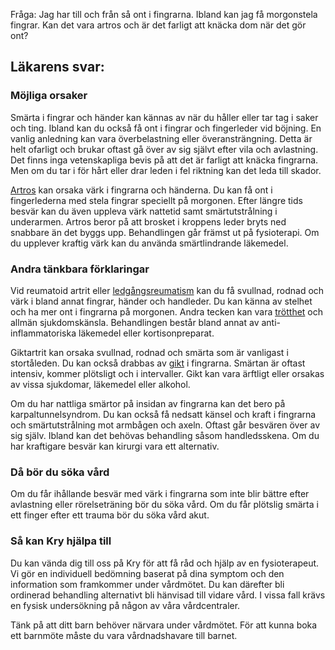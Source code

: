 Fråga: Jag har till och från så ont i fingrarna. Ibland kan jag få morgonstela fingrar. Kan det vara artros och är det farligt att knäcka dom när det gör ont?

Läkarens svar:
--------------

### Möjliga orsaker

Smärta i fingrar och händer kan kännas av när du håller eller tar tag i saker och ting. Ibland kan du också få ont i fingrar och fingerleder vid böjning. En vanlig anledning kan vara överbelastning eller överansträngning. Detta är helt ofarligt och brukar oftast gå över av sig självt efter vila och avlastning. Det finns inga vetenskapliga bevis på att det är farligt att knäcka fingrarna. Men om du tar i för hårt eller drar leden i fel riktning kan det leda till skador.

[Artros](https://www.kry.se/fakta/artros/ "artros") kan orsaka värk i fingrarna och händerna. Du kan få ont i fingerlederna med stela fingrar speciellt på morgonen. Efter längre tids besvär kan du även uppleva värk nattetid samt smärtutstrålning i underarmen. Artros beror på att brosket i kroppens leder bryts ned snabbare än det byggs upp. Behandlingen går främst ut på fysioterapi. Om du upplever kraftig värk kan du använda smärtlindrande läkemedel.

### Andra tänkbara förklaringar

Vid reumatoid artrit eller [ledgångsreumatism](https://www.kry.se/fakta/reumatiska-sjukdomar/ "ledgangsreumatism") kan du få svullnad, rodnad och värk i bland annat fingrar, händer och handleder. Du kan känna av stelhet och ha mer ont i fingrarna på morgonen. Andra tecken kan vara [trötthet](https://www.kry.se/fakta/trotthet/ "trotthet") och allmän sjukdomskänsla. Behandlingen består bland annat av anti-inflammatoriska läkemedel eller kortisonpreparat.

Giktartrit kan orsaka svullnad, rodnad och smärta som är vanligast i stortåleden. Du kan också drabbas av [gikt](https://www.kry.se/fakta/gikt/ "gikt") i fingrarna. Smärtan är oftast intensiv, kommer plötsligt och i intervaller. Gikt kan vara ärftligt eller orsakas av vissa sjukdomar, läkemedel eller alkohol.

Om du har nattliga smärtor på insidan av fingrarna kan det bero på karpaltunnelsyndrom. Du kan också få nedsatt känsel och kraft i fingrarna och smärtutstrålning mot armbågen och axeln. Oftast går besvären över av sig själv. Ibland kan det behövas behandling såsom handledsskena. Om du har kraftigare besvär kan kirurgi vara ett alternativ.

### Då bör du söka vård

Om du får ihållande besvär med värk i fingrarna som inte blir bättre efter avlastning eller rörelseträning bör du söka vård. Om du får plötslig smärta i ett finger efter ett trauma bör du söka vård akut.

### Så kan Kry hjälpa till

Du kan vända dig till oss på Kry för att få råd och hjälp av en fysioterapeut. Vi gör en individuell bedömning baserat på dina symptom och den information som framkommer under vårdmötet. Du kan därefter bli ordinerad behandling alternativt bli hänvisad till vidare vård. I vissa fall krävs en fysisk undersökning på någon av våra vårdcentraler.

Tänk på att ditt barn behöver närvara under vårdmötet. För att kunna boka ett barnmöte måste du vara vårdnadshavare till barnet.